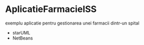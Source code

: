 # AplicatieFarmacieISS
exemplu aplicatie pentru gestionarea unei farmacii dintr-un spital
- starUML
- NetBeans
